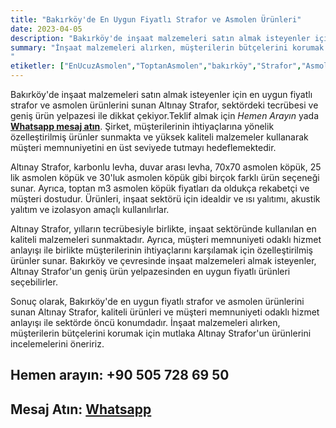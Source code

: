 ```yaml
---
title: "Bakırköy'de En Uygun Fiyatlı Strafor ve Asmolen Ürünleri"
date: 2023-04-05
description: "Bakırköy'de inşaat malzemeleri satın almak isteyenler için en uygun fiyatlı strafor ve asmolen ürünlerini sunan Altınay Strafor, sektördeki tecrübesi ve geniş ürün yelpazesi ile dikkat çekiyor."
summary: "İnşaat malzemeleri alırken, müşterilerin bütçelerini korumak için mutlaka Altınay Strafor'un ürünlerini incelemelerini öneririz.
"
etiketler: ["EnUcuzAsmolen","ToptanAsmolen","bakırköy","Strafor","Asmolen","AltınayStrafor","Strafor","asmonlen köpük","strafor köpük"]
---
```

Bakırköy'de inşaat malzemeleri satın almak isteyenler için en uygun fiyatlı strafor ve asmolen ürünlerini sunan Altınay Strafor, sektördeki tecrübesi ve geniş ürün yelpazesi ile dikkat çekiyor.<a rel="nofollow" tel="+905057286950">Teklif almak için *Hemen Arayın*</a> yada
<a rel="nofollow" href="https://api.whatsapp.com/send?phone=905057286950">**Whatsapp mesaj atın**</a>. Şirket, müşterilerinin ihtiyaçlarına yönelik özelleştirilmiş ürünler sunmakta ve yüksek kaliteli malzemeler kullanarak müşteri memnuniyetini en üst seviyede tutmayı hedeflemektedir.

Altınay Strafor, karbonlu levha, duvar arası levha, 70x70 asmolen köpük, 25 lik asmolen köpük ve 30'luk asmolen köpük gibi birçok farklı ürün seçeneği sunar. Ayrıca, toptan m3 asmolen köpük fiyatları da oldukça rekabetçi ve müşteri dostudur. Ürünleri, inşaat sektörü için idealdir ve ısı yalıtımı, akustik yalıtım ve izolasyon amaçlı kullanılırlar.

Altınay Strafor, yılların tecrübesiyle birlikte, inşaat sektöründe kullanılan en kaliteli malzemeleri sunmaktadır. Ayrıca, müşteri memnuniyeti odaklı hizmet anlayışı ile birlikte müşterilerinin ihtiyaçlarını karşılamak için özelleştirilmiş ürünler sunar. Bakırköy ve çevresinde inşaat malzemeleri almak isteyenler, Altınay Strafor'un geniş ürün yelpazesinden en uygun fiyatlı ürünleri seçebilirler.

Sonuç olarak, Bakırköy'de en uygun fiyatlı strafor ve asmolen ürünlerini sunan Altınay Strafor, kaliteli ürünleri ve müşteri memnuniyeti odaklı hizmet anlayışı ile sektörde öncü konumdadır. İnşaat malzemeleri alırken, müşterilerin bütçelerini korumak için mutlaka Altınay Strafor'un ürünlerini incelemelerini öneririz.

 
## Hemen arayın: <a rel="nofollow" tel="+905057286950"> +90 505 728 69 50 </a>
## Mesaj Atın: <a rel="nofollow" href="https://api.whatsapp.com/send?phone=905057286950">**Whatsapp**</a>

